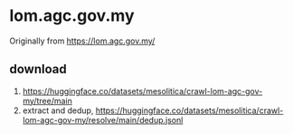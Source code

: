 # lom.agc.gov.my

Originally from https://lom.agc.gov.my/

## download

1. https://huggingface.co/datasets/mesolitica/crawl-lom-agc-gov-my/tree/main
2. extract and dedup, https://huggingface.co/datasets/mesolitica/crawl-lom-agc-gov-my/resolve/main/dedup.jsonl